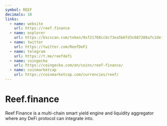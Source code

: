 ```yaml
---
symbol: REEF
decimals: 18
links:
  - name: website
    url: https://reef.finance
  - name: explorer
    url: https://bscscan.com/token/0xf21768ccbc73ea5b6fd3c687208a7c2def2d966e
  - name: twitter
    url: https://twitter.com/ReefDeFi
  - name: telegram
    url: https://t.me/reefdefi
  - name: coingecko
    url: https://coingecko.com/en/coins/reef-finance/
  - name: coinmarketcap
    url: https://coinmarketcap.com/currencies/reef/
---
```


# Reef.finance

Reef Finance is a multi-chain smart yield engine and liquidity aggregator where any DeFi protocol can integrate into.
